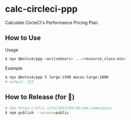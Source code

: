 # calc-circleci-ppp
Calculate CircleCI's Performance Pricing Plan.

## How to Use

Usage
```sh
$ npx @mstssk/ppp <activeUsers> ...<resource_class:min>
```

Example
```sh
$ npx @mstssk/ppp 5 large:1500 macos-large:1000
# output: 123
```

## How to Release (for 🍏)

```sh
# See https://efcl.info/2015/04/30/npm-namespace/
$ npm publish --access=public
```
